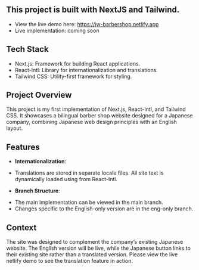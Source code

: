 ## This project is built with NextJS and Tailwind. 
- View the live demo here: https://jw-barbershop.netlify.app
- Live implementation: coming soon

## Tech Stack
- Next.js: Framework for building React applications.
- React-Intl: Library for internationalization and translations.
- Tailwind CSS: Utility-first framework for styling.

## Project Overview
This project is my first implementation of Next.js, React-Intl, and Tailwind CSS. It showcases a bilingual barber shop website designed for a Japanese company, combining Japanese web design principles with an English layout.

## Features
- **Internationalization**:
+ Translations are stored in separate locale files. All site text is dynamically loaded using <FormattedMessage> from React-Intl.
- **Branch Structure**:
+ The main implementation can be viewed in the main branch.
+ Changes specific to the English-only version are in the eng-only branch.

## Context
The site was designed to complement the company’s existing Japanese website. The English version will be live, while the Japanese button links to their existing site rather than a translated version. Please view the live netlify demo to see the translation feature in action.
